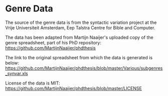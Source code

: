 # Genre Data

The source of the genre data is from the syntactic variation
project at the Vrije Universiteit Amsterdam, Eep Talstra
Centre for Bible and Computer.

The data has been adapted from Martijn Naaijer's uploaded copy
of the genre spreadsheet, part of his PhD repository:
https://github.com/MartijnNaaijer/phdthesis

The link to the original spreadsheet from which the data is 
generated is below:
https://github.com/MartijnNaaijer/phdthesis/blob/master/Various/subgenres_synvar.xls

License of the data is MIT:
https://github.com/MartijnNaaijer/phdthesis/blob/master/LICENSE
